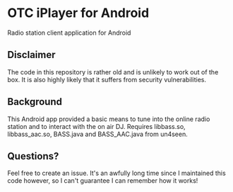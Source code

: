# OTC iPlayer for Android
Radio station client application for Android

## Disclaimer
The code in this repository is rather old and is unlikely to work out of the box. It is also highly likely that it suffers from security vulnerabilities.

## Background
This Android app provided a basic means to tune into the online radio station and to interact with the on air DJ. Requires libbass.so, libbass_aac.so, BASS.java and BASS_AAC.java from un4seen.

## Questions?
Feel free to create an issue. It's an awfully long time since I maintained this code however, so I can't guarantee I can remember how it works!

